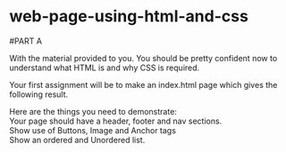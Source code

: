 # web-page-using-html-and-css
#PART A

With the material provided to you. You should be pretty confident now to understand what HTML is and why CSS is required.<br/>

Your first assignment will be to make an index.html page which gives the following result.<br/>

Here are the things you need to demonstrate:<br/>
Your page should have a header, footer and nav sections.<br/>
Show use of Buttons, Image and Anchor tags<br/>
Show an ordered and Unordered list.<br/>

